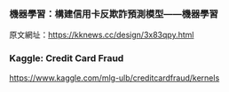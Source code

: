 ### 機器學習：構建信用卡反欺詐預測模型——機器學習
原文網址：https://kknews.cc/design/3x83qpy.html

### Kaggle: Credit Card Fraud
https://www.kaggle.com/mlg-ulb/creditcardfraud/kernels
